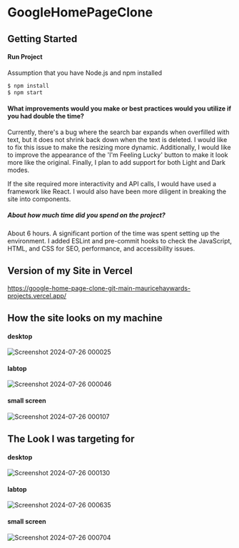 # GoogleHomePageClone
## Getting Started
#### Run Project
Assumption that you have Node.js and npm installed
```sh
$ npm install
$ npm start
```

#### What improvements would you make or best practices would you utilize if you had double the time?
 Currently, there's a bug where the search bar expands when overfilled with text, but it does not shrink back down when the text is deleted. I would like to fix this issue to make the resizing more dynamic. Additionally, I would like to improve the appearance of the 'I'm Feeling Lucky' button to make it look more like the original. Finally, I plan to add support for both Light and Dark modes.

If the site required more interactivity and API calls, I would have used a framework like React. I would also have been more diligent in breaking the site into components.

##### About how much time did you spend on the project?
About 6 hours. A significant portion of the time was spent setting up the environment. I added ESLint and pre-commit hooks to check the JavaScript, HTML, and CSS for SEO, performance, and accessibility issues.

## Version of my Site in Vercel

https://google-home-page-clone-git-main-mauricehaywards-projects.vercel.app/

## How the site looks on my machine
#### desktop
![Screenshot 2024-07-26 000025](https://github.com/user-attachments/assets/a6eb2197-6e46-443d-9e1b-2b1247d7f917) 

#### labtop
![Screenshot 2024-07-26 000046](https://github.com/user-attachments/assets/8022d3b2-9f43-44ad-91eb-4a270005860e)

#### small screen
![Screenshot 2024-07-26 000107](https://github.com/user-attachments/assets/3e1a159e-b064-47ec-92f5-7b35da88a6a3)

## The Look I was targeting for 

#### desktop
![Screenshot 2024-07-26 000130](https://github.com/user-attachments/assets/d4ef2c78-7bc8-4a00-8a03-3f8986f57af5)

#### labtop
![Screenshot 2024-07-26 000635](https://github.com/user-attachments/assets/e9f3c456-5bac-4702-9d70-bb219a9d5f38)

#### small screen
![Screenshot 2024-07-26 000704](https://github.com/user-attachments/assets/d5665668-df77-4cd6-9b1d-8a9ac0a0a935)
